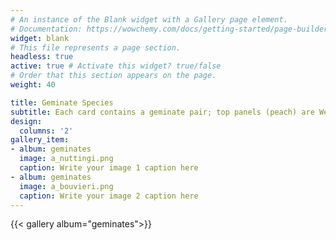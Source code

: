 ```yaml
---
# An instance of the Blank widget with a Gallery page element.
# Documentation: https://wowchemy.com/docs/getting-started/page-builder/
widget: blank
# This file represents a page section.
headless: true
active: true # Activate this widget? true/false
# Order that this section appears on the page.
weight: 40

title: Geminate Species
subtitle: Each card contains a geminate pair; top panels (peach) are Western Atlantic species and bottom panels (royal blue) are Eastern Pacific species. <br/> <br/>  [Click here](/geminates/) to see a gallery of all geminates.
design:
  columns: '2'
gallery_item:
- album: geminates
  image: a_nuttingi.png
  caption: Write your image 1 caption here
- album: geminates
  image: a_bouvieri.png
  caption: Write your image 2 caption here
---
```


{{< gallery album="geminates">}}
